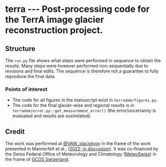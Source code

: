 # terra --- Post-processing code for the TerrA image glacier reconstruction project.

## Structure
The `run.py` file shows what steps were performed in sequence to obtain the results.
Many steps were however performed non-sequentially due to revisions and final edits.
The sequence is therefore not a guarantee to fully reproduce the final data.

### Points of interest

- The code for all figures in the manuscript exist in `terradem/figures.py`.
- The code for the final glacier-wise and regional results is in `terradem/error.py::get_measurement_error()` (the error/uncertainty is evaluated and results are assimilated).

## Credit
The work was performed at [@VAW_glaciology](https://twitter.com/VAW_glaciology) in the frame of the work presented in Mannerfelt et al., ([2022; in discussion](https://doi.org/10.5194/tc-2022-14)).
It was co-financed by the Swiss Federal Office of Meteorology and Climatology ([MeteoSwiss](https://www.meteoswiss.admin.ch/)) in the frame of [GCOS Swizerland](https://www.meteoswiss.admin.ch/home/research-and-cooperation/international-cooperation/gcos/gcos-switzerland-projects.html).
